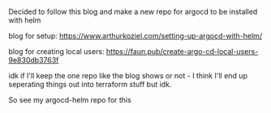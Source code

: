 Decided to follow this blog and make a new repo for argocd to be installed with helm

blog for setup: https://www.arthurkoziel.com/setting-up-argocd-with-helm/

blog for creating local users: https://faun.pub/create-argo-cd-local-users-9e830db3763f

idk if I'll keep the one repo like the blog shows or not - I think I'll end up seperating things out into terraform stuff but idk.

So see my argocd-helm repo for this
